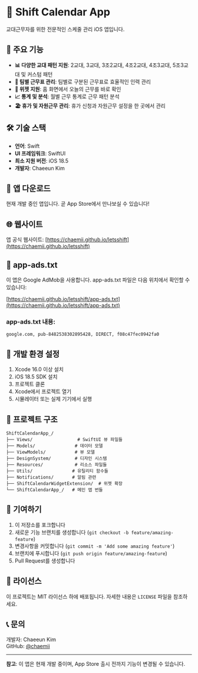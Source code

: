 # 📅 Shift Calendar App

교대근무자를 위한 전문적인 스케줄 관리 iOS 앱입니다.

## 🚀 주요 기능

- **📊 다양한 교대 패턴 지원**: 2교대, 3교대, 3조2교대, 4조2교대, 4조3교대, 5조3교대 및 커스텀 패턴
- **👥 팀별 근무표 관리**: 팀별로 구분된 근무표로 효율적인 인력 관리
- **📱 위젯 지원**: 홈 화면에서 오늘의 근무를 바로 확인
- **📈 통계 및 분석**: 월별 근무 통계로 근무 패턴 분석
- **🏖️ 휴가 및 자원근무 관리**: 휴가 신청과 자원근무 설정을 한 곳에서 관리

## 🛠️ 기술 스택

- **언어**: Swift
- **UI 프레임워크**: SwiftUI
- **최소 지원 버전**: iOS 18.5
- **개발자**: Chaeeun Kim

## 📱 앱 다운로드

현재 개발 중인 앱입니다. 곧 App Store에서 만나보실 수 있습니다!

## 🌐 웹사이트

앱 공식 웹사이트: [https://chaemii.github.io/letsshift](https://chaemii.github.io/letsshift)

## 📄 app-ads.txt

이 앱은 Google AdMob을 사용합니다. app-ads.txt 파일은 다음 위치에서 확인할 수 있습니다:

[https://chaemii.github.io/letsshift/app-ads.txt](https://chaemii.github.io/letsshift/app-ads.txt)

### app-ads.txt 내용:
```
google.com, pub-8482538302895428, DIRECT, f08c47fec0942fa0
```

## 🔧 개발 환경 설정

1. Xcode 16.0 이상 설치
2. iOS 18.5 SDK 설치
3. 프로젝트 클론
4. Xcode에서 프로젝트 열기
5. 시뮬레이터 또는 실제 기기에서 실행

## 📁 프로젝트 구조

```
ShiftCalendarApp_/
├── Views/                 # SwiftUI 뷰 파일들
├── Models/               # 데이터 모델
├── ViewModels/           # 뷰 모델
├── DesignSystem/         # 디자인 시스템
├── Resources/            # 리소스 파일들
├── Utils/               # 유틸리티 함수들
├── Notifications/       # 알림 관련
├── ShiftCalendarWidgetExtension/  # 위젯 확장
└── ShiftCalendarApp_/   # 메인 앱 번들
```

## 🤝 기여하기

1. 이 저장소를 포크합니다
2. 새로운 기능 브랜치를 생성합니다 (`git checkout -b feature/amazing-feature`)
3. 변경사항을 커밋합니다 (`git commit -m 'Add some amazing feature'`)
4. 브랜치에 푸시합니다 (`git push origin feature/amazing-feature`)
5. Pull Request를 생성합니다

## 📄 라이선스

이 프로젝트는 MIT 라이선스 하에 배포됩니다. 자세한 내용은 `LICENSE` 파일을 참조하세요.

## 📞 문의

개발자: Chaeeun Kim  
GitHub: [@chaemii](https://github.com/chaemii)

---

**참고**: 이 앱은 현재 개발 중이며, App Store 출시 전까지 기능이 변경될 수 있습니다. 